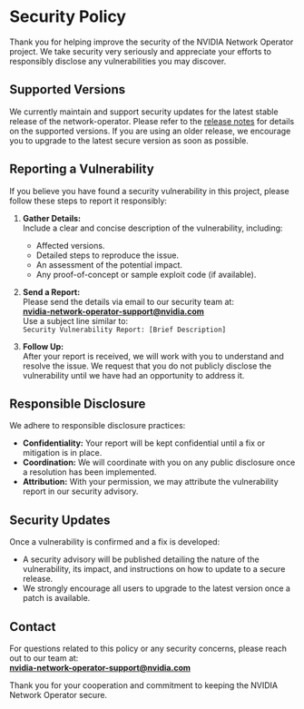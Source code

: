 # Security Policy

Thank you for helping improve the security of the NVIDIA Network Operator project. We take security very seriously and appreciate your efforts to responsibly disclose any vulnerabilities you may discover.

## Supported Versions

We currently maintain and support security updates for the latest stable release of the network-operator. Please refer to the [release notes](https://docs.nvidia.com/networking/software/cloud-orchestration/index.html) for details on the supported versions. If you are using an older release, we encourage you to upgrade to the latest secure version as soon as possible.

## Reporting a Vulnerability

If you believe you have found a security vulnerability in this project, please follow these steps to report it responsibly:

1. **Gather Details:**  
   Include a clear and concise description of the vulnerability, including:
   - Affected versions.
   - Detailed steps to reproduce the issue.
   - An assessment of the potential impact.
   - Any proof-of-concept or sample exploit code (if available).

2. **Send a Report:**  
   Please send the details via email to our security team at:  
   **nvidia-network-operator-support@nvidia.com**  
   Use a subject line similar to:  
   `Security Vulnerability Report: [Brief Description]`

3. **Follow Up:**  
   After your report is received, we will work with you to understand and resolve the issue. We request that you do not publicly disclose the vulnerability until we have had an opportunity to address it.

## Responsible Disclosure

We adhere to responsible disclosure practices:
- **Confidentiality:** Your report will be kept confidential until a fix or mitigation is in place.
- **Coordination:** We will coordinate with you on any public disclosure once a resolution has been implemented.
- **Attribution:** With your permission, we may attribute the vulnerability report in our security advisory.

## Security Updates

Once a vulnerability is confirmed and a fix is developed:
- A security advisory will be published detailing the nature of the vulnerability, its impact, and instructions on how to update to a secure release.
- We strongly encourage all users to upgrade to the latest version once a patch is available.

## Contact

For questions related to this policy or any security concerns, please reach out to our team at:  
**nvidia-network-operator-support@nvidia.com**

Thank you for your cooperation and commitment to keeping the NVIDIA Network Operator secure.
